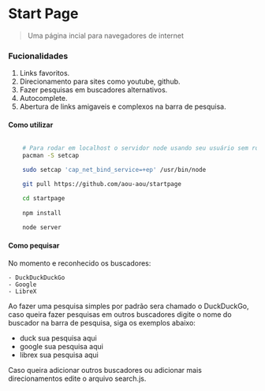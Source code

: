 # Start Page 

>Uma página incial para navegadores de internet

### Fucionalidades

1. Links favoritos.
2. Direcionamento para sites como youtube, github.
3. Fazer pesquisas em buscadores alternativos.
4. Autocomplete.
5. Abertura de links amigaveis e complexos na barra de pesquisa.

#### Como utilizar 

``` bash

    # Para rodar em localhost o servidor node usando seu usuário sem root.
    pacman -S setcap 

    sudo setcap 'cap_net_bind_service=+ep' /usr/bin/node

    git pull https://github.com/aou-aou/startpage 

    cd startpage
    
    npm install
    
    node server 
```

#### Como pequisar 

No momento e reconhecido os buscadores:

    - DuckDuckDuckGo
    - Google
    - LibreX

Ao fazer uma pesquisa simples por padrão sera chamado o DuckDuckGo,
caso queira fazer pesquisas em outros buscadores digite o nome do buscador
na barra de pesquisa, siga os exemplos abaixo:

* duck sua pesquisa aqui
* google sua pesquisa aqui
* librex sua pesquisa aqui

Caso queira adicionar outros buscadores ou adicionar mais direcionamentos
edite o arquivo search.js.


